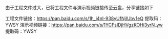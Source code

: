 由于工程文件过大，已将工程文件与演示视频链接传至云盘，分享链接如下

工程文件链接：https://pan.baidu.com/s/1h_i4nl-938yUfNjIUbv1eQ 
提取码：YWSY
演示视频链接：https://pan.baidu.com/s/1YCFsIDjHVgzKOHi3yrN_yw 
提取码：YWSY
